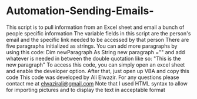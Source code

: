 # Automation-Sending-Emails-

This script is to pull information from an Excel sheet and email a bunch of people specific information
The variable fields in this script are the person's email and the specific link needed to be accessed by that person
There are five paragraphs initialized as strings. You can add more paragraphs by using this code: Dim newParagraph As String new paragraph =""
and add whatever is needed in between the double quotation like so: "This is the new paragraph"
To access this code, you can simply open an excel sheet and enable the developer option. After that, just open up VBA and copy this code
This code was developed by Ali Elwazir. For any questions please contact me at elwazirali@gmail.com
Note that I used HTML syntax to allow for importing pictures and to display the text in acceptable format
